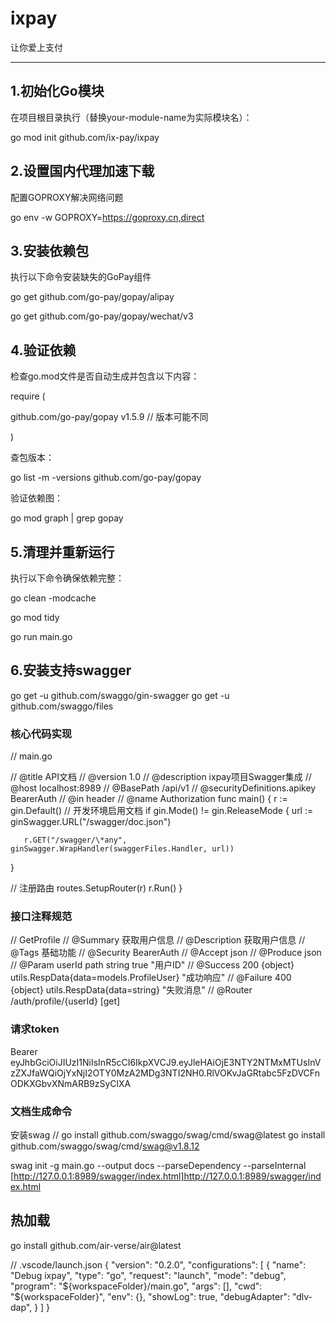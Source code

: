 # ixpay

让你爱上支付


-----------------------------------------------------------


## 1.初始化Go模块‌

在项目根目录执行（替换your-module-name为实际模块名）：

go mod init github.com/ix-pay/ixpay

## 2.设置国内代理加速下载‌

配置GOPROXY解决网络问题

go env -w GOPROXY=https://goproxy.cn,direct


## 3.‌安装依赖包‌

执行以下命令安装缺失的GoPay组件

go get github.com/go-pay/gopay/alipay

go get github.com/go-pay/gopay/wechat/v3


## 4.‌‌验证依赖‌

检查go.mod文件是否自动生成并包含以下内容：

require (

   github.com/go-pay/gopay v1.5.9 // 版本可能不同

)

查包版本：

go list -m -versions github.com/go-pay/gopay

验证依赖图：

go mod graph | grep gopay


## 5.‌清理并重新运行‌

执行以下命令确保依赖完整：

go clean -modcache

go mod tidy

go run main.go

## 6.安装支持swagger

go get -u github.com/swaggo/gin-swagger
go get -u github.com/swaggo/files


### 核心代码实现
// main.go

// @title API文档
// @version 1.0
// @description ixpay项目Swagger集成
// @host localhost:8989
// @BasePath /api/v1
// @securityDefinitions.apikey BearerAuth
// @in header
// @name Authorization
func main() {
   r := gin.Default()
   // 开发环境启用文档
   if gin.Mode() != gin.ReleaseMode {
       url := ginSwagger.URL("/swagger/doc.json")

       r.GET("/swagger/\*any", ginSwagger.WrapHandler(swaggerFiles.Handler, url))
   }

   // 注册路由
   routes.SetupRouter(r)
   r.Run()
}

### 接口注释规范
// GetProfile
// @Summary 获取用户信息
// @Description 获取用户信息
// @Tags 基础功能
// @Security BearerAuth
// @Accept json
// @Produce json
// @Param userId path string true "用户ID"
// @Success 200 {object} utils.RespData{data=models.ProfileUser} "成功响应"
// @Failure 400 {object} utils.RespData{data=string} "失败消息"
// @Router /auth/profile/{userId} [get]

### 请求token
Bearer eyJhbGciOiJIUzI1NiIsInR5cCI6IkpXVCJ9.eyJleHAiOjE3NTY2NTMxMTUsInVzZXJfaWQiOjYxNjI2OTY0MzA2MDg3NTI2NH0.RlVOKvJaGRtabc5FzDVCFnODKXGbvXNmARB9zSyClXA

### 文档生成命令
安装swag
// go install github.com/swaggo/swag/cmd/swag@latest
go install github.com/swaggo/swag/cmd/swag@v1.8.12

swag init -g main.go --output docs --parseDependency --parseInternal
[http://127.0.0.1:8989/swagger/index.html]http://127.0.0.1:8989/swagger/index.html

## 热加载

go install github.com/air-verse/air@latest

// .vscode/launch.json
{
  "version": "0.2.0",
  "configurations": [
    {
      "name": "Debug ixpay",
      "type": "go",
      "request": "launch",
      "mode": "debug",
      "program": "${workspaceFolder}/main.go",
      "args": [],
      "cwd": "${workspaceFolder}",
      "env": {},
      "showLog": true,
      "debugAdapter": "dlv-dap",
    }
  ]
}